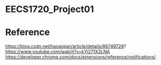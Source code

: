 # EECS1720_Project01

# Reference
https://blog.csdn.net/haoaiqian/article/details/86749728?
https://www.youtube.com/watch?v=kYl271X2LNA
https://developer.chrome.com/docs/extensions/reference/notifications/
